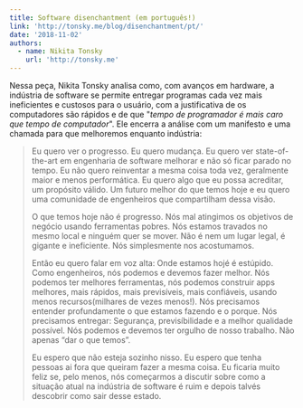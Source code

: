 ```yaml
---
title: Software disenchantment (em português!)
link: 'http://tonsky.me/blog/disenchantment/pt/'
date: '2018-11-02'
authors:
  - name: Nikita Tonsky
    url: 'http://tonsky.me'
---
```

Nessa peça, Nikita Tonsky analisa como, com avanços em hardware, a indústria de software se permite entregar programas cada vez mais ineficientes e custosos para o usuário, com a justificativa de os computadores são rápidos e de que "*tempo de programador é mais caro que tempo de computador*". Ele encerra a análise com um manifesto e uma chamada para que melhoremos enquanto indústria:

> Eu quero ver o progresso. Eu quero mudança. Eu quero ver state-of-the-art em engenharia de software melhorar e não só ficar parado no tempo. Eu não quero reinventar a mesma coisa toda vez, geralmente maior e menos performática. Eu quero algo que eu possa acreditar, um propósito válido. Um futuro melhor do que temos hoje e eu quero uma comunidade de engenheiros que compartilham dessa visão.
>
> O que temos hoje não é progresso. Nós mal atingimos os objetivos de negócio usando ferramentas pobres. Nós estamos travados no mesmo local e ninguém quer se mover. Não é nem um lugar legal, é gigante e ineficiente. Nós simplesmente nos acostumamos.
> 
> Então eu quero falar em voz alta: Onde estamos hojé é estúpido. Como engenheiros, nós podemos e devemos fazer melhor. Nós podemos ter melhores ferramentas, nós podemos construir apps melhores, mais rápidos, mais previsíveis, mais confiáveis, usando menos recursos(milhares de vezes menos!). Nós precisamos entender profundamente o que estamos fazendo e o porque. Nós precisamos entregar: Segurança, previsíbilidade e a melhor qualidade possível. Nós podemos e devemos ter orgulho de nosso trabalho. Não apenas “dar o que temos”.
> 
> Eu espero que não esteja sozinho nisso. Eu espero que tenha pessoas ai fora que queiram fazer a mesma coisa. Eu ficaria muito feliz se, pelo menos, nós começarmos a discutir sobre como a situação atual na indústria de software é ruim e depois talvés descobrir como sair desse estado.
